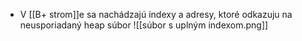 - V [[B+ strom]]e sa nachádzajú indexy a adresy, ktoré odkazuju na neusporiadaný heap súbor
![[súbor s uplným indexom.png]]
